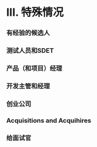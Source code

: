 # III. 特殊情况

### 有经验的候选人

### 测试人员和SDET

### 产品（和项目）经理

### 开发主管和经理

### 创业公司

### Acquisitions and Acquihires

### 给面试官

